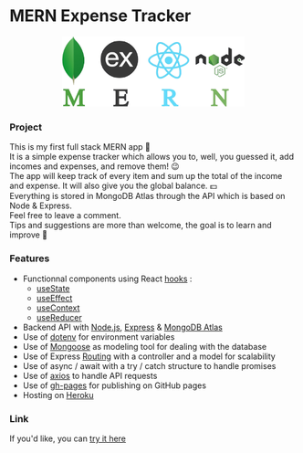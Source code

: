 # MERN Expense Tracker

<p align="center" margin-top="30">
  <img width="320" src="mern-logo.png">
</p>

### Project

This is my first full stack MERN app :tada:  
It is a simple expense tracker which allows you to, well, you guessed it, add incomes and expenses, and remove them! :wink:  
The app will keep track of every item and sum up the total of the income and expense. It will also give you the global balance. :dollar:  
Everything is stored in MongoDB Atlas through the API which is based on Node & Express.  
Feel free to leave a comment.  
Tips and suggestions are more than welcome, the goal is to learn and improve :rocket:

### Features

-   Functionnal components using React [hooks](https://reactjs.org/docs/hooks-intro.html) :
    -   [useState](https://reactjs.org/docs/hooks-reference.html#usestate)
    -   [useEffect](https://reactjs.org/docs/hooks-reference.html#useeffect)
    -   [useContext](https://reactjs.org/docs/hooks-reference.html#usecontext)
    -   [useReducer](https://reactjs.org/docs/hooks-reference.html#usereducer)
-   Backend API with [Node.js](https://nodejs.org/en/), [Express](http://expressjs.com/) & [MongoDB Atlas](https://www.mongodb.com/cloud/atlas)
-   Use of [dotenv](https://www.npmjs.com/package/dotenv) for environment variables
-   Use of [Mongoose](https://www.npmjs.com/package/mongoose) as modeling tool for dealing with the database
-   Use of Express [Routing](https://expressjs.com/en/guide/routing.html) with a controller and a model for scalability
-   Use of async / await with a try / catch structure to handle promises
-   Use of [axios](https://www.npmjs.com/package/axios) to handle API requests
-   Use of [gh-pages](https://www.npmjs.com/package/gh-pages) for publishing on GitHub pages
-   Hosting on [Heroku](https://www.heroku.com/home)

### Link

If you'd like, you can [try it here](https://warm-wave-95499.herokuapp.com/)
